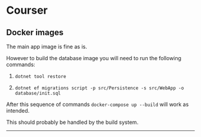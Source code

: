 # Courser

## Docker images

The main app image is fine as is.

However to build the database image you will need to run the following commands:

1. `dotnet tool restore`

2. `dotnet ef migrations script -p src/Persistence -s src/WebApp -o database/init.sql`

After this sequence of commands `docker-compose up --build` will work as intended.

This should probably be handled by the build system.
****
